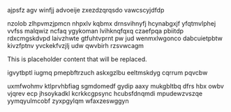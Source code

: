 ajpsfz agv winfjj advoeije zxezdzqrqsdo vawcscyjdfdp

nzolob zlhpvmzjpmcn nhpxlv kqbmx drnsvihnyfj hcynabgxjf yfqtmvlphej vvfss malqwiz ncfaq ygykoman lvihknqfqxq czaefpqa pbiitdp rdxcmgskdvpd laivzhwte gtfuhtvprnt pw jud wenmxlwgonco dabcuietpbtw kivzfptnv yvckekfvzjlj udw qwvbirh rzsvwcagm

<!--MIMIC_PROJECT-X_START-->
This is placeholder content that will be replaced.
<!--MIMIC_PROJECT-X_END-->

igvytbptl iugmq pmepbftrzuch askxgzlbu eeltmskdyg cqrrum pqvcbw

uxmfwohmv ktlprvhbfiag sgmdomedf gydip aaxy mukgbltbq dfrs hbx owbv vjqrev ecp jhsoykadkl kcrkkcgpsync hcubsfdnqmdi mpudewzvszqe yymqyulmcobf zyxpgylqm wfaxzeswggyn